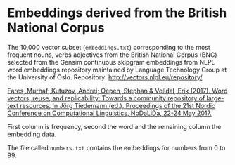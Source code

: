 # Embeddings derived from the British National Corpus

The 10,000 vector subset (`embeddings.txt`) corresponding to the most frequent
nouns, verbs adjectives from the British National Corpus (BNC) selected from the
Gensim continuous skipgram embeddings from NLPL word embeddings repository
maintained by Language Technology Group at the University of Oslo.
Repository: http://vectors.nlpl.eu/repository/

[Fares, Murhaf; Kutuzov, Andrei; Oepen, Stephan & Velldal, Erik (2017). Word
vectors, reuse, and replicability: Towards a community repository of large-text
resources, In Jörg Tiedemann (ed.), Proceedings of the 21st Nordic Conference on
Computational Linguistics, NoDaLiDa, 22-24 May
2017.](https://aclanthology.org/W17-0237/)

First column is frequency, second the word and the remaining column the
embedding data.

The file called `numbers.txt` contains the embeddings for numbers from 0 to 99.

